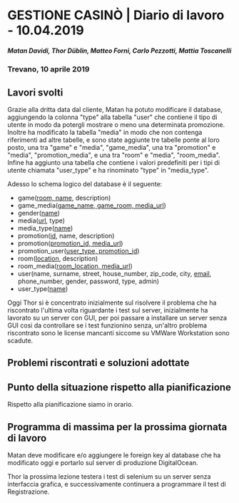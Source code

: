 # GESTIONE CASINÒ | Diario di lavoro - 10.04.2019
##### Matan Davidi, Thor Düblin, Matteo Forni, Carlo Pezzotti, Mattia Toscanelli
### Trevano, 10 aprile 2019

## Lavori svolti
Grazie alla dritta data dal cliente, Matan ha potuto modificare il database, aggiungendo la colonna "type" alla tabella "user" che contiene il tipo di utente in modo da potergli mostrare o meno una determinata promozione. Inoltre ha modificato la tabella "media" in modo che non contenga riferimenti ad altre tabelle, e sono state aggiunte tre tabelle ponte al loro posto, una tra "game" e "media", "game_media", una tra "promotion" e "media", "promotion_media", e una tra "room" e "media", "room_media". Infine ha aggiunto una tabella che contiene i valori predefiniti per i tipi di utente chiamata "user_type" e ha rinominato "type" in "media_type".

Adesso lo schema logico del database è il seguente:
- game(<span style="text-decoration: underline;">room, name</span>, description)
- game_media(<span style="text-decoration: underline;">game_name, game_room, media_url</span>)
- gender(<span style="text-decoration: underline;">name</span>)
- media(<span style="text-decoration: underline;">url</span>, type)
- media_type(<span style="text-decoration: underline;">name</span>)
- promotion(<span style="text-decoration: underline;">id</span>, name, description)
- promotion(<span style="text-decoration: underline;">promotion_id, media_url</span>)
- promotion_user(<span style="text-decoration: underline;">user_type, promotion_id</span>)
- room(<span style="text-decoration: underline;">location</span>, description)
- room_media(<span style="text-decoration: underline;">room_location, media_url</span>)
- user(name, surname, street, house_number, zip_code, city, <span style="text-decoration: underline;">email</span>, phone_number, gender, password, type, admin)
- user_type(<span style="text-decoration: underline;">name</span>)

Oggi Thor si è concentrato inizialmente sul risolvere il problema che ha riscontrato l'ultima volta riguardante i test sul server, inizialmente ha lavorato su un server con GUI, per poi passare a installare un server senza GUI cosi da controllare se i test funzionino senza, un'altro problema riscontrato sono le license mancanti siccome su VMWare Workstation sono scadute.

##  Problemi riscontrati e soluzioni adottate


##  Punto della situazione rispetto alla pianificazione
Rispetto alla pianificazione siamo in orario.

## Programma di massima per la prossima giornata di lavoro
Matan deve modificare e/o aggiungere le foreign key al database che ha modificato oggi e portarlo sul server di produzione DigitalOcean.

Thor la prossima lezione testera i test di selenium su un server senza interfaccia grafica, e successivamente continuera a programmare il test di Registrazione.
